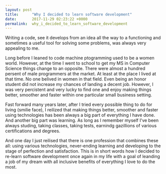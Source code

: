 ```yaml
---
layout: post
title:      "Why I decided to learn software development"
date:       2017-11-29 02:23:22 +0000
permalink:  why_i_decided_to_learn_software_development
---
```



Writing a code, see it develops from an idea all the way to a functioning and sometimes a useful tool for solving some problems, was always very appealing to me. 

Long before I leaned to code machine ptogramming used to be a women world. However, at the time I went to school to get my MS in Computer Science things change to an opposite. There were almost a hundred persent of male programmers at the market. At least at the place I lived at that time. No one belived in women in that field. Even being an honor student did not increase my chances of landing a decent job. However, I was very percistent and very lucky to find one and enjoy making things better, smoother and faster within one particular small business setting.

Fast forward many years later, after I tried every possible thing to do for living (smilie face), I reilized that making things better, smoother and faster using technologies has been always a big part of everything I have done. And another big part was learning. As long as I remember myself I've been always studing, taking classes, taking tests, earnindg gazillions of various certifications and degrees. 

And one day I just reilised that there is one profession that combines these all: using various technologies, never-ending learning and developing to the stage of perfection and satisfaction. This is in short words how I decided to re-learn software development once again in my life with a goal of leanding a job of my dream with all inclusive benefits of everything I love to do the most.
